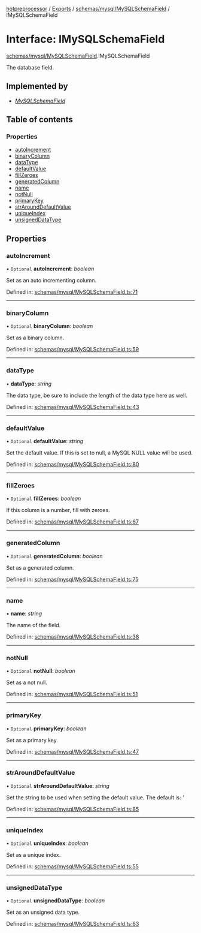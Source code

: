 [hotpreprocessor](../README.md) / [Exports](../modules.md) / [schemas/mysql/MySQLSchemaField](../modules/schemas_mysql_mysqlschemafield.md) / IMySQLSchemaField

# Interface: IMySQLSchemaField

[schemas/mysql/MySQLSchemaField](../modules/schemas_mysql_mysqlschemafield.md).IMySQLSchemaField

The database field.

## Implemented by

* [*MySQLSchemaField*](../classes/schemas_mysql_mysqlschemafield.mysqlschemafield.md)

## Table of contents

### Properties

- [autoIncrement](schemas_mysql_mysqlschemafield.imysqlschemafield.md#autoincrement)
- [binaryColumn](schemas_mysql_mysqlschemafield.imysqlschemafield.md#binarycolumn)
- [dataType](schemas_mysql_mysqlschemafield.imysqlschemafield.md#datatype)
- [defaultValue](schemas_mysql_mysqlschemafield.imysqlschemafield.md#defaultvalue)
- [fillZeroes](schemas_mysql_mysqlschemafield.imysqlschemafield.md#fillzeroes)
- [generatedColumn](schemas_mysql_mysqlschemafield.imysqlschemafield.md#generatedcolumn)
- [name](schemas_mysql_mysqlschemafield.imysqlschemafield.md#name)
- [notNull](schemas_mysql_mysqlschemafield.imysqlschemafield.md#notnull)
- [primaryKey](schemas_mysql_mysqlschemafield.imysqlschemafield.md#primarykey)
- [strAroundDefaultValue](schemas_mysql_mysqlschemafield.imysqlschemafield.md#strarounddefaultvalue)
- [uniqueIndex](schemas_mysql_mysqlschemafield.imysqlschemafield.md#uniqueindex)
- [unsignedDataType](schemas_mysql_mysqlschemafield.imysqlschemafield.md#unsigneddatatype)

## Properties

### autoIncrement

• `Optional` **autoIncrement**: *boolean*

Set as an auto incrementing column.

Defined in: [schemas/mysql/MySQLSchemaField.ts:71](https://github.com/OurFreeLight/HotPreprocessor/blob/81355d3/src/schemas/mysql/MySQLSchemaField.ts#L71)

___

### binaryColumn

• `Optional` **binaryColumn**: *boolean*

Set as a binary column.

Defined in: [schemas/mysql/MySQLSchemaField.ts:59](https://github.com/OurFreeLight/HotPreprocessor/blob/81355d3/src/schemas/mysql/MySQLSchemaField.ts#L59)

___

### dataType

• **dataType**: *string*

The data type, be sure to include the length of the
data type here as well.

Defined in: [schemas/mysql/MySQLSchemaField.ts:43](https://github.com/OurFreeLight/HotPreprocessor/blob/81355d3/src/schemas/mysql/MySQLSchemaField.ts#L43)

___

### defaultValue

• `Optional` **defaultValue**: *string*

Set the default value. If this is set to null, a
MySQL NULL value will be used.

Defined in: [schemas/mysql/MySQLSchemaField.ts:80](https://github.com/OurFreeLight/HotPreprocessor/blob/81355d3/src/schemas/mysql/MySQLSchemaField.ts#L80)

___

### fillZeroes

• `Optional` **fillZeroes**: *boolean*

If this column is a number, fill with zeroes.

Defined in: [schemas/mysql/MySQLSchemaField.ts:67](https://github.com/OurFreeLight/HotPreprocessor/blob/81355d3/src/schemas/mysql/MySQLSchemaField.ts#L67)

___

### generatedColumn

• `Optional` **generatedColumn**: *boolean*

Set as a generated column.

Defined in: [schemas/mysql/MySQLSchemaField.ts:75](https://github.com/OurFreeLight/HotPreprocessor/blob/81355d3/src/schemas/mysql/MySQLSchemaField.ts#L75)

___

### name

• **name**: *string*

The name of the field.

Defined in: [schemas/mysql/MySQLSchemaField.ts:38](https://github.com/OurFreeLight/HotPreprocessor/blob/81355d3/src/schemas/mysql/MySQLSchemaField.ts#L38)

___

### notNull

• `Optional` **notNull**: *boolean*

Set as a not null.

Defined in: [schemas/mysql/MySQLSchemaField.ts:51](https://github.com/OurFreeLight/HotPreprocessor/blob/81355d3/src/schemas/mysql/MySQLSchemaField.ts#L51)

___

### primaryKey

• `Optional` **primaryKey**: *boolean*

Set as a primary key.

Defined in: [schemas/mysql/MySQLSchemaField.ts:47](https://github.com/OurFreeLight/HotPreprocessor/blob/81355d3/src/schemas/mysql/MySQLSchemaField.ts#L47)

___

### strAroundDefaultValue

• `Optional` **strAroundDefaultValue**: *string*

Set the string to be used when setting the default
value. The default is: '

Defined in: [schemas/mysql/MySQLSchemaField.ts:85](https://github.com/OurFreeLight/HotPreprocessor/blob/81355d3/src/schemas/mysql/MySQLSchemaField.ts#L85)

___

### uniqueIndex

• `Optional` **uniqueIndex**: *boolean*

Set as a unique index.

Defined in: [schemas/mysql/MySQLSchemaField.ts:55](https://github.com/OurFreeLight/HotPreprocessor/blob/81355d3/src/schemas/mysql/MySQLSchemaField.ts#L55)

___

### unsignedDataType

• `Optional` **unsignedDataType**: *boolean*

Set as an unsigned data type.

Defined in: [schemas/mysql/MySQLSchemaField.ts:63](https://github.com/OurFreeLight/HotPreprocessor/blob/81355d3/src/schemas/mysql/MySQLSchemaField.ts#L63)
